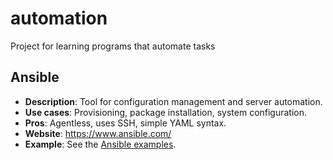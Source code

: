 # automation
Project for learning programs that automate tasks

## Ansible

- **Description**: Tool for configuration management and server automation.
- **Use cases**: Provisioning, package installation, system configuration.
- **Pros**: Agentless, uses SSH, simple YAML syntax.
- **Website**: https://www.ansible.com/
- **Example**: See the [Ansible examples](Ansible/).